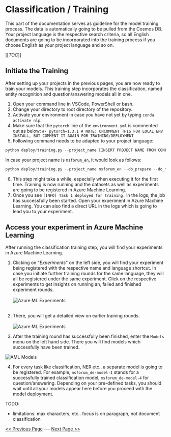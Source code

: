 # Classification / Training
This part of the documentation serves as guideline for the model training process. The data is automatically going to be pulled from the Cosmos DB. Your project language is the respective search criteria, so all English documents are going to be incorporated into the training process if you choose English as your project language and so on.

[[_TOC_]]

## Initiate the Training
After setting up your projects in the previous pages, you are now ready to train your models. This training step incorporates the classification, named entity recognition and question/answering models all in one.
  1. Open your command line in VSCode, PowerShell or bash.
  2. Change your directory to root directory of the repository.
  3. Activate your environment in case you have not yet by typing `conda activate nlp`.
  4. Make sure that the `pytorch` line of the `environment.yml` is commented out as below:
  `#- pytorch=1.3.1 # NOTE: UNCOMMENT THIS FOR LOCAL ENV INSTALL, BUT COMMENT IT AGAIN FOR TRAINING/DEPLOYMENT`
  5. Following command needs to be adapted to your project language:
  ```python
  python deploy/training.py --project_name [INSERT PROJECT NAME FROM CONFIG.JSON] --do_prepare --do_train
  ```
  In case your project name is `msforum_en`, it would look as follows:
  ```python
  python deploy/training.py --project_name msforum_en --do_prepare --do_train
  ```
  6. This step might take a while, especially when executing it for the first time. Training is now running and the datasets as well as experiments are going to be registered in Azure Machine Learning.
  7. Once you see `[INFO] Task 1 deployed for training.` in the logs, the job has successfully been started. Open your experiment in Azure Machine Learning. You can also find a direct URL in the logs which is going to lead you to your experiment.

## Access your experiment in Azure Machine Learning
After running the classification training step, you will find your experiments in Azure Machine Learning.

1. Clicking on "_Experiments_" on the left side, you will find your experiment being registered with the respective name and language shortcut. In case you initiate further training rounds for the same language, they will all be registered under the same experiment. Click on the respective experiments to get insights on running an, failed and finished experiment rounds. <br><br>![Azure ML Experiments](../../.attachments/classification-aml-experiments.PNG) <br><br>

2. There, you will get a detailed view on earlier training rounds. <br><br>![Azure ML Experiments](../../.attachments/classification-aml-experiments-en.PNG)

3. After the training round has successfully been finished, enter the `Models` menu on the left hand side. There you will find models which successfully have been trained.

  ![AML Models](../../.attachments/aml-models.PNG)

4. For every task like classification, NER etc., a separate model is going to be registered. For example, `msforum_de-model-1` stands for a successfully trained classification model, `msforum_de-model-4` for question/answering. Depending on your pre-defined tasks, you should wait until all your models appear here before you proceed with the model deployment.

TODO:
- limitations: max characters, etc.. focus is on paragraph, not document classification

[<< Previous Page](Prepare-Data.md) --- [Next Page >>](Train-NER.md)
